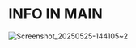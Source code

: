 # INFO IN MAIN

![Screenshot_20250525-144105~2](https://github.com/user-attachments/assets/92f94f3a-959d-4099-ada4-bc05a0f772d3)
